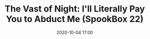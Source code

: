 ---
layout: post
title: "The Vast of Night: I'll Literally Pay You to Abduct Me (SpookBox 22)"
date: 2020-10-04 17:00
file: https://archive.org/download/spook-box-22-the-vast-of-night/SpookBox%2022%20The%20Vast%20of%20Night.mp3
summary: "SpookBox get abducted and discuss the best film of 2019"
description: "This week we are talking about The Vast of Night. Written and Directed by Andrew Patterson in 2019, The Vast of Night stars Sierra McCormick and Jake Horrowitz and details the comings and goings of a small town in New Mexico circa 1958 on the night of a possible UFO sighting. We also discuss Eugene Thacker's thoughts on Cosmic Horror, late capitalism, Milly Bobby Brown and everything in between."
duration: "62:17" 
length: "3730"
explicit: "yes" 
keywords: "Horror, Movie, Podcast, Humor, Education, Funny, Casual, Long, Feminism, Feminist, Literary Theory, Marxism, H.P. Lovecraft, Lovecraft, Folk Horror, Ari Aster, David Lynch, Jordan Peele, Surrealism, Host, Netflix, COVID-19, Amazon Prime, The Vast of Night, Aliens, Abduction, Conspiracy Theory"
block: "no" 
voices: "Heather, Conor, Daf"
---